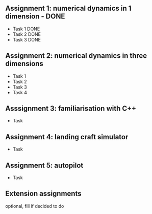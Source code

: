 ## Assignment 1: numerical dynamics in 1 dimension - DONE
- Task 1 DONE
- Task 2 DONE
- Task 3 DONE

## Assignment 2: numerical dynamics in three dimensions 
- Task 1
- Task 2
- Task 3
- Task 4

## Asssignment 3: familiarisation with C++
- Task

## Assignment 4: landing craft simulator
- Task

## Assignment 5: autopilot
- Task

## Extension assignments
optional, fill if decided to do
